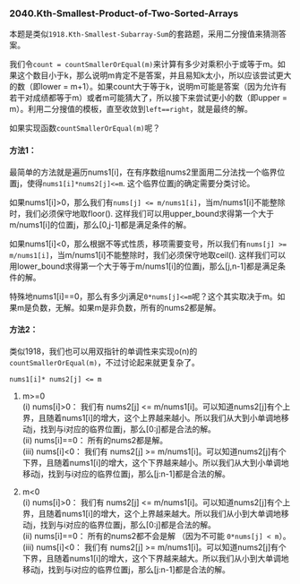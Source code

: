 ### 2040.Kth-Smallest-Product-of-Two-Sorted-Arrays

本题是类似```1918.Kth-Smallest-Subarray-Sum```的套路题，采用二分搜值来猜测答案。

我们令```count = countSmallerOrEqual(m)```来计算有多少对乘积小于或等于m。如果这个数目小于k，那么说明m肯定不是答案，并且易知k太小，所以应该尝试更大的数（即lower = m+1）。如果count大于等于k，说明m可能是答案（因为允许有若干对成绩都等于m）或者m可能猜大了，所以接下来尝试更小的数（即upper = m）。利用二分搜值的模板，直至收敛到```left==right```，就是最终的解。

如果实现函数```countSmallerOrEqual(m)```呢？

#### 方法1：
最简单的方法就是遍历nums1[i]，在有序数组nums2里面用二分法找一个临界位置j，使得```nums1[i]*nums2[j]<=m```. 这个临界位置j的确定需要分类讨论。

如果nums1[i]>0，那么我们有```nums[j] <= m/nums1[i]```，当m/nums1[i]不能整除时，我们必须保守地取floor(). 这样我们可以用upper_bound求得第一个大于m/nums1[i]的位置j，那么[0,j-1]都是满足条件的解。

如果nums1[i]<0，那么根据不等式性质，移项需要变号，所以我们有```nums[j] >= m/nums1[i]```，当m/nums1[i]不能整除时，我们必须保守地取ceil(). 这样我们可以用lower_bound求得第一个大于等于m/nums1[i]的位置j，那么[j,n-1]都是满足条件的解。

特殊地nums1[i]==0，那么有多少j满足```0*nums[j]<=m```呢？这个其实取决于m。如果m是负数，无解。如果m是非负数，所有的nums2都是解。

#### 方法2：
类似1918，我们也可以用双指针的单调性来实现o(n)的```countSmallerOrEqual(m)```，不过讨论起来就更复杂了。

```nums1[i]* nums2[j] <= m```

1. m>=0    
(i) nums[i]>0：  我们有 nums2[j] <= m/nums1[i]。可以知道nums2[j]有个上界，且随着nums1[i]的增大，这个上界越来越小。所以我们从大到小单调地移动j，找到与i对应的临界位置j，那么[0:j]都是合法的解。   
(ii) nums[i]==0： 所有的nums2都是解。    
(iii) nums[i]<0：  我们有 nums2[j] >= m/nums1[i]。可以知道nums2[j]有个下界，且随着nums1[i]的增大，这个下界越来越小。所以我们从大到小单调地移动j，找到与i对应的临界位置j，那么[j:n-1]都是合法的解。   

2. m<0    
(i) nums[i]>0： 我们有 nums2[j] <= m/nums1[i]。可以知道nums2[j]有个上界，且随着nums1[i]的增大，这个上界越来越大。所以我们从小到大单调地移动j，找到与i对应的临界位置j，那么[0:j]都是合法的解。   
(ii) nums[i]==0： 所有的nums2都不会是解 （因为不可能 ```0*nums[j] < m```）。    
(iii) nums[i]<0： 我们有 nums2[j] >= m/nums1[i]。可以知道nums2[j]有个下界，且随着nums1[i]的增大，这个下界越来越大。所以我们从小到大单调地移动j，找到与i对应的临界位置j，那么[j:n-1]都是合法的解。   
